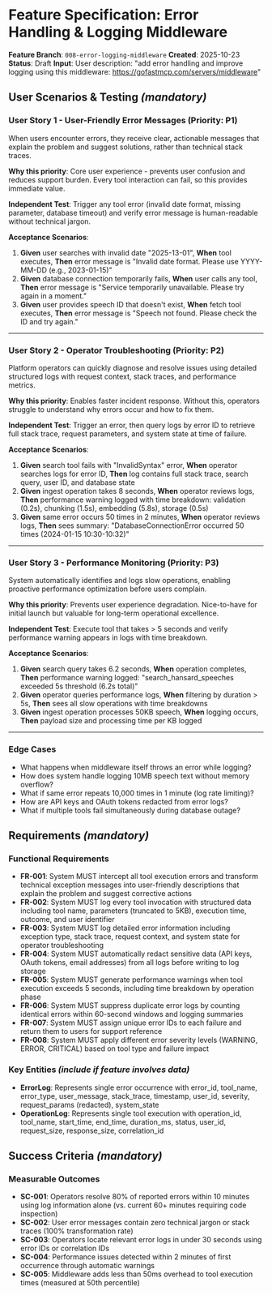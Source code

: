 # Feature Specification: Error Handling & Logging Middleware

**Feature Branch**: `008-error-logging-middleware`
**Created**: 2025-10-23
**Status**: Draft
**Input**: User description: "add error handling and improve logging using this middleware: https://gofastmcp.com/servers/middleware"

## User Scenarios & Testing *(mandatory)*

### User Story 1 - User-Friendly Error Messages (Priority: P1)

When users encounter errors, they receive clear, actionable messages that explain the problem and suggest solutions, rather than technical stack traces.

**Why this priority**: Core user experience - prevents user confusion and reduces support burden. Every tool interaction can fail, so this provides immediate value.

**Independent Test**: Trigger any tool error (invalid date format, missing parameter, database timeout) and verify error message is human-readable without technical jargon.

**Acceptance Scenarios**:

1. **Given** user searches with invalid date "2025-13-01", **When** tool executes, **Then** error message is "Invalid date format. Please use YYYY-MM-DD (e.g., 2023-01-15)"
2. **Given** database connection temporarily fails, **When** user calls any tool, **Then** error message is "Service temporarily unavailable. Please try again in a moment."
3. **Given** user provides speech ID that doesn't exist, **When** fetch tool executes, **Then** error message is "Speech not found. Please check the ID and try again."

---

### User Story 2 - Operator Troubleshooting (Priority: P2)

Platform operators can quickly diagnose and resolve issues using detailed structured logs with request context, stack traces, and performance metrics.

**Why this priority**: Enables faster incident response. Without this, operators struggle to understand why errors occur and how to fix them.

**Independent Test**: Trigger an error, then query logs by error ID to retrieve full stack trace, request parameters, and system state at time of failure.

**Acceptance Scenarios**:

1. **Given** search tool fails with "InvalidSyntax" error, **When** operator searches logs for error ID, **Then** log contains full stack trace, search query, user ID, and database state
2. **Given** ingest operation takes 8 seconds, **When** operator reviews logs, **Then** performance warning logged with time breakdown: validation (0.2s), chunking (1.5s), embedding (5.8s), storage (0.5s)
3. **Given** same error occurs 50 times in 2 minutes, **When** operator reviews logs, **Then** sees summary: "DatabaseConnectionError occurred 50 times (2024-01-15 10:30-10:32)"

---

### User Story 3 - Performance Monitoring (Priority: P3)

System automatically identifies and logs slow operations, enabling proactive performance optimization before users complain.

**Why this priority**: Prevents user experience degradation. Nice-to-have for initial launch but valuable for long-term operational excellence.

**Independent Test**: Execute tool that takes > 5 seconds and verify performance warning appears in logs with time breakdown.

**Acceptance Scenarios**:

1. **Given** search query takes 6.2 seconds, **When** operation completes, **Then** performance warning logged: "search_hansard_speeches exceeded 5s threshold (6.2s total)"
2. **Given** operator queries performance logs, **When** filtering by duration > 5s, **Then** sees all slow operations with time breakdowns
3. **Given** ingest operation processes 50KB speech, **When** logging occurs, **Then** payload size and processing time per KB logged

---

### Edge Cases

- What happens when middleware itself throws an error while logging?
- How does system handle logging 10MB speech text without memory overflow?
- What if same error repeats 10,000 times in 1 minute (log rate limiting)?
- How are API keys and OAuth tokens redacted from error logs?
- What if multiple tools fail simultaneously during database outage?

## Requirements *(mandatory)*

### Functional Requirements

- **FR-001**: System MUST intercept all tool execution errors and transform technical exception messages into user-friendly descriptions that explain the problem and suggest corrective actions
- **FR-002**: System MUST log every tool invocation with structured data including tool name, parameters (truncated to 5KB), execution time, outcome, and user identifier
- **FR-003**: System MUST log detailed error information including exception type, stack trace, request context, and system state for operator troubleshooting
- **FR-004**: System MUST automatically redact sensitive data (API keys, OAuth tokens, email addresses) from all logs before writing to log storage
- **FR-005**: System MUST generate performance warnings when tool execution exceeds 5 seconds, including time breakdown by operation phase
- **FR-006**: System MUST suppress duplicate error logs by counting identical errors within 60-second windows and logging summaries
- **FR-007**: System MUST assign unique error IDs to each failure and return them to users for support reference
- **FR-008**: System MUST apply different error severity levels (WARNING, ERROR, CRITICAL) based on tool type and failure impact

### Key Entities *(include if feature involves data)*

- **ErrorLog**: Represents single error occurrence with error_id, tool_name, error_type, user_message, stack_trace, timestamp, user_id, severity, request_params (redacted), system_state
- **OperationLog**: Represents single tool execution with operation_id, tool_name, start_time, end_time, duration_ms, status, user_id, request_size, response_size, correlation_id

## Success Criteria *(mandatory)*

### Measurable Outcomes

- **SC-001**: Operators resolve 80% of reported errors within 10 minutes using log information alone (vs. current 60+ minutes requiring code inspection)
- **SC-002**: User error messages contain zero technical jargon or stack traces (100% transformation rate)
- **SC-003**: Operators locate relevant error logs in under 30 seconds using error IDs or correlation IDs
- **SC-004**: Performance issues detected within 2 minutes of first occurrence through automatic warnings
- **SC-005**: Middleware adds less than 50ms overhead to tool execution times (measured at 50th percentile)